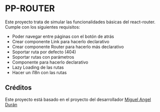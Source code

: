 # PP-ROUTER
Este proyecto trata de simular las funcionalidades básicas del react-router. 
Cumple con los siguientes requisitos:
- Poder navegar entre páginas con el botón de atrás
- Crear componente Link para hacerlo declarativo
- Crear componente Router para hacerlo más declarativo
- Soportar ruta por defecto (404)
- Soportar rutas con parámetros
- Componente para hacerlo declarativo
- Lazy Loading de las rutas
- Hacer un i18n con las rutas

## Créditos
Este proyecto está basado en el proyecto del desarrollador [Miguel Angel Durán](https://github.com/midudev)
